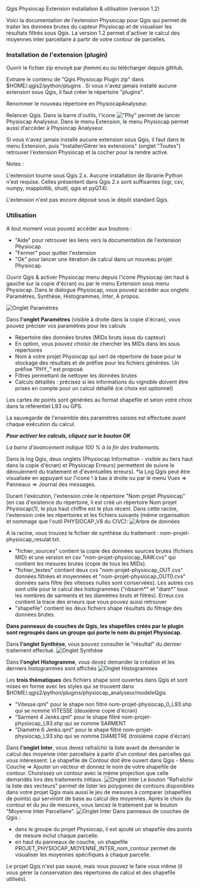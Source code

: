 Qgis Physiocap Extension installation & utilisation (version 1.2)

Voici la documentation de l'extension Physiocap pour Qgis qui permet de traiter les données brutes du capteur Physiocap et de visualiser les résultats filtrés sous Qgis. La version 1.2 permet d'activer le calcul des moyennes inter parcellaire à partir de votre contour de parcelles.

### Installation de l'extension (plugin) 

Ouvrir le fichier zip envoyé par jhemmi.eu ou télécharger depuis gitHub.

Extraire le contenu de "Qgis Physiocap Plugin zip" dans $HOME/.qgis2/python/plugins . Si vous n'avez jamais installé aucune extension sous Qgis, il faut créer le répertoire "plugins".

Renommer le nouveau répertoire en PhysiocapAnalyseur.

Relancer Qgis. Dans la barre d'outils, l'icone !["Phy"](https://github.com/jhemmi/QgisPhysiocapPlugin/blob/master/icon.png) permet de lancer Physiocap Analyseur. Dans le menu Extension, le menu Physiocap permet aussi d’accéder à Physiocap Analyseur.

Si vous n'avez jamais installé aucune extension sous Qgis, il faut dans le menu Extension, puis "Installer/Gérer les extensions" (onglet "Toutes") retrouver l'extension Physiocap et la cocher pour la rendre active.

Notes : 
 
L'extension tourne sous Qgis 2.x. Aucune installation de librairie Python n'est requise. Celles présentent dans Qgis 2.x sont suffisantes (ogr, csv, numpy, mapplotlib, shutil, qgis et pyQT4). 

L'extension n'est pas encore déposé sous le dépôt standard Qgis.

### Utilisation
A tout moment vous pouvez accéder aux boutons : 
* "Aide" pour retrouver les liens vers la documentation de l'extension Physiocap.
* "Fermer" pour quitter l'extension 
* "Ok" pour lancer une itération de calcul dans un nouveau projet Physiocap.

Ouvrir Qgis & activer Physiocap menu depuis l'icone Physiocap (en haut à gauche sur la copie d'écran) ou par le menu Extension sous menu Physiocap. Dans le dialogue Physiocap, vous pouvez accéder aux onglets Paramètres, Synthèse, Histogrammes, Inter, A propos.

![Onglet Paramètres](https://github.com/jhemmi/QgisPhysiocapPlugin/blob/master/help/Version%201.2%20Parametres.png)

Dans **l'onglet Paramètres** (visible à droite dans la copie d'écran), vous pouvez préciser vos paramètres  pour les calculs
- Répertoire des données brutes (MIDs bruts issus du capteur)
- En option, vous pouvez choisir de chercher les MIDs dans les sous répertoires
- Nom à votre projet Physiocap qui sert de répertoire de base pour le stockage des résultats et de préfixe pour les fichiers générées. Un préfixe "PHY_" est proposé.
- Filtres permettant de nettoyer les données brutes
- Calculs détaillés : précisez si les informations du vignoble doivent être prises en compte pour un calcul détaillé (ce choix est optionnel)

Les cartes de points sont générées au format shapefile et selon votre choix dans la référentiel L93 ou GPS. 

La sauvegarde de l'ensemble des paramètres saisies est effectuée avant chaque exécution du calcul.

**_Pour activer les calculs, cliquez sur le bouton OK_**

_La barre d'avancement indique 100 % à la fin des traitements._
 
Dans la log Qgis, deux onglets (Physiocap Information - visible au tiers haut dans la copie d'écran) et Physiocap Erreurs) permettent de suivre le déroulement du traitement et d'éventuelles erreurs).
*la Log Qgis peut être visualisée en appuyant sur l'icone ! à bas à droite ou par le menu Vues => Panneaux => Journal des messages. 

Durant l'exécution, l'extension crée le répertoire "Nom projet Physiocap" (en cas d'existence du répertoire, il est créé un répertoire Nom projet Physiocap(1), le plus haut chiffre est le plus récent.
Dans cette racine, l'extension crée les répertoires et les fichiers suivants (même organisation et nommage que l'outil PHYSIOCAP_V8 du CIVC):
![Arbre de données](https://github.com/jhemmi/QgisPhysiocapPlugin/blob/master/help/Organisation%20des%20fichiers%20de%20chaque%20projet%20Physiocap.png)

A la racine, vous trouvez le fichier de synthèse du traitement : nom-projet-physiocap_resulat.txt.
- "fichier_sources" contient la copie des données sources brutes (fichiers MID) et une version en csv "nom-projet-physiocap_RAW.cvs" qui contient les mesures brutes (copie de tous les MIDs).
- "fichier_textes" contient deux cvs "nom-projet-physiocap_OUT.cvs" données filtrées et moyennées et "nom-projet-physiocap_OUT0.cvs" données sans filtre (les vitesses nulles sont conservées). Les autres cvs sont utile pour le calcul des histogrammes ("nbsarm*" et "diam*" tous les nombres de sarments et les diamètres bruts et filtrés).
Erreur.cvs contient la trace des erreurs que vous pouvez aussi retrouver 
- "shapefile" contient les deux fichiers shape résultats du filtrage des données brutes.

**Dans panneaux de couches de Qgis, les shapefiles créés par le plugin sont regroupés dans un groupe qui porte le nom du projet Physiocap.**

Dans **l'onglet Synthèse**, vous pouvez consulter le "résultat" du dernier traitement effectué.
![Onglet Synthèse](https://github.com/jhemmi/QgisPhysiocapPlugin/blob/master/help/Version%201.2%20Synthese.png)


Dans **l'onglet Histogramme**, vous devez demander la création et les derniers histogrammes sont affichés
![Onglet Histogrammes](https://github.com/jhemmi/QgisPhysiocapPlugin/blob/master/help/Version%201.2%20Histogrammes.png)


Les **trois thématiques** des fichiers shape sont ouvertes dans Qgis et sont mises en forme avec les styles qui se trouvent dans $HOME/.qgis2/python/plugins/physiocap_analyseur/modeleQgis
* "Vitesse.qml" pour le shape non filtré nom-projet-physiocap_0_L93.shp qui se nomme VITESSE (deuxième copie d'écran)
* "Sarment 4 Jenks.qml" pour le shape filtré nom-projet-physiocap_L93.shp qui se nomme SARMENT 
* "Diametre 6 Jenks.qml" pour le shape filtré nom-projet-physiocap_L93.shp qui se nomme DIAMETRE (troisième copie d'écran)

Dans **l'onglet Inter**, vous devez rafraîchir la liste avant de demander le calcul des moyenne inter parcellaire à partir d'un contour des parcelles qui vous intéressent. 
Le shapefile de Contour doit être ouvert dans Qgis - Menu Couche => Ajouter un vecteur et donnez le nom de votre shapefile de contour. Choisissez un contour avec la même projection que celle demandés lors des traitements initiaux.
![Onglet Inter](https://github.com/jhemmi/QgisPhysiocapPlugin/blob/master/help/Version%201.2%20Choix%20Contour.png)
Le bouton "Rafraîchir la liste des vecteurs" permet de lister les polygones de contours disponibles dans votre projet Qgis mais aussi le jeu de mesures à comparer (shapefiles de points) qui serviront de  base au calcul des moyennes.
Après le choix du contour et du jeu de mesures, vous lancez le traitement par le bouton "Moyenne Inter Parcellaire". 
![Onglet Inter](https://github.com/jhemmi/QgisPhysiocapPlugin/blob/master/help/Version%201.2%20Inter%20Parcellaire.png)
Dans panneaux de couches de Qgis :  
* dans le groupe du projet Physiocap, il est ajouté un shapefile des points de mesure inclut chaque parcelle. 
* en haut du panneaux de couche, un shapefile PROJET_PHYSIOCAP_MOYENNE_INTER_nom_contour permet de visualiser les moyennes spécifiques à chaque parcelle.

Le projet Qgis n'est pas sauvé, mais vous pouvez le faire vous même (il vous gérer la conservation des répertoires de calcul et des shapefile utilisés).
